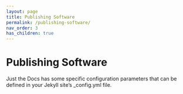 ```yaml
---
layout: page
title: Publishing Software
permalink: /publishing-software/
nav_order: 3
has_children: true
---
```


# Publishing Software
<p class="fs-6 fw-300">Just the Docs has some specific configuration parameters that can be defined in your Jekyll site’s _config.yml file.</p>
